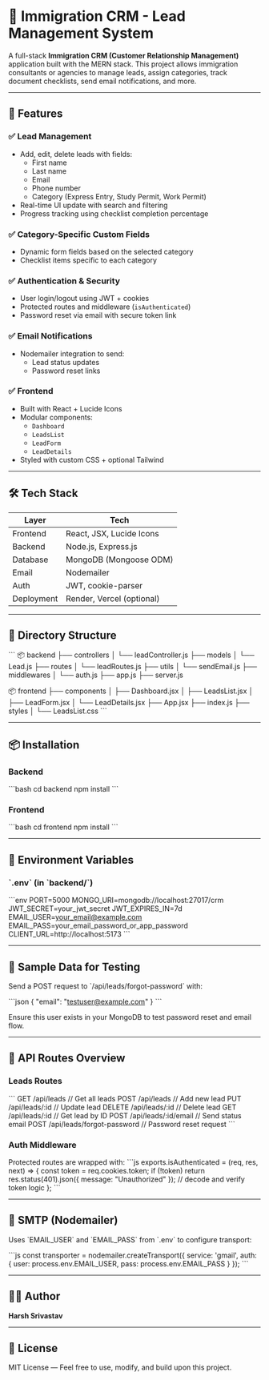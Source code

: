 # 🧾 Immigration CRM - Lead Management System

A full-stack **Immigration CRM (Customer Relationship Management)** application built with the MERN stack. This project allows immigration consultants or agencies to manage leads, assign categories, track document checklists, send email notifications, and more.

---

## 🚀 Features

### ✅ Lead Management
- Add, edit, delete leads with fields:
  - First name
  - Last name
  - Email
  - Phone number
  - Category (Express Entry, Study Permit, Work Permit)
- Real-time UI update with search and filtering
- Progress tracking using checklist completion percentage

### ✅ Category-Specific Custom Fields
- Dynamic form fields based on the selected category
- Checklist items specific to each category

### ✅ Authentication & Security
- User login/logout using JWT + cookies
- Protected routes and middleware (`isAuthenticated`)
- Password reset via email with secure token link

### ✅ Email Notifications
- Nodemailer integration to send:
  - Lead status updates
  - Password reset links

### ✅ Frontend
- Built with React + Lucide Icons
- Modular components:
  - `Dashboard`
  - `LeadsList`
  - `LeadForm`
  - `LeadDetails`
- Styled with custom CSS + optional Tailwind

---

## 🛠️ Tech Stack

| Layer       | Tech                          |
|-------------|-------------------------------|
| Frontend    | React, JSX, Lucide Icons      |
| Backend     | Node.js, Express.js           |
| Database    | MongoDB (Mongoose ODM)        |
| Email       | Nodemailer                    |
| Auth        | JWT, cookie-parser            |
| Deployment  | Render, Vercel (optional)     |

---

## 📁 Directory Structure

\`\`\`
📦 backend
├── controllers
│   └── leadController.js
├── models
│   └── Lead.js
├── routes
│   └── leadRoutes.js
├── utils
│   └── sendEmail.js
├── middlewares
│   └── auth.js
├── app.js
├── server.js

📦 frontend
├── components
│   ├── Dashboard.jsx
│   ├── LeadsList.jsx
│   ├── LeadForm.jsx
│   └── LeadDetails.jsx
├── App.jsx
├── index.js
├── styles
│   └── LeadsList.css
\`\`\`

---

## 📦 Installation

### Backend

\`\`\`bash
cd backend
npm install
\`\`\`

### Frontend

\`\`\`bash
cd frontend
npm install
\`\`\`

---

## 🔐 Environment Variables

### \`.env\` (in \`backend/\`)

\`\`\`env
PORT=5000
MONGO_URI=mongodb://localhost:27017/crm
JWT_SECRET=your_jwt_secret
JWT_EXPIRES_IN=7d
EMAIL_USER=your_email@example.com
EMAIL_PASS=your_email_password_or_app_password
CLIENT_URL=http://localhost:5173
\`\`\`

---

## 🧪 Sample Data for Testing

Send a POST request to \`/api/leads/forgot-password\` with:

\`\`\`json
{
  "email": "testuser@example.com"
}
\`\`\`

Ensure this user exists in your MongoDB to test password reset and email flow.

---

## 🔁 API Routes Overview

### Leads Routes

\`\`\`
GET     /api/leads               // Get all leads
POST    /api/leads               // Add new lead
PUT     /api/leads/:id           // Update lead
DELETE  /api/leads/:id           // Delete lead
GET     /api/leads/:id           // Get lead by ID
POST    /api/leads/:id/email     // Send status email
POST    /api/leads/forgot-password // Password reset request
\`\`\`

### Auth Middleware

Protected routes are wrapped with:
\`\`\`js
exports.isAuthenticated = (req, res, next) => {
  const token = req.cookies.token;
  if (!token) return res.status(401).json({ message: "Unauthorized" });
  // decode and verify token logic
};
\`\`\`

---

## 📧 SMTP (Nodemailer)

Uses \`EMAIL_USER\` and \`EMAIL_PASS\` from \`.env\` to configure transport:

\`\`\`js
const transporter = nodemailer.createTransport({
  service: 'gmail',
  auth: {
    user: process.env.EMAIL_USER,
    pass: process.env.EMAIL_PASS
  }
});
\`\`\`

---

## 🧑‍💻 Author

**Harsh Srivastav**

---

## 📄 License

MIT License — Feel free to use, modify, and build upon this project.

